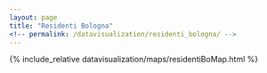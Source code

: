 ```yaml
---
layout: page
title: "Residenti Bologna"
<!-- permalink: /datavisualization/residenti_bologna/ -->
---
```



{% include_relative datavisualization/maps/residentiBoMap.html %}